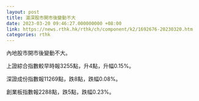 ```yaml
---
layout: post
title: 滬深股市開市後變動不大
date: 2023-03-20 09:46:27.000000000 +08:00
link: https://news.rthk.hk/rthk/ch/component/k2/1692676-20230320.htm
categories: rthk
---
```


內地股市開市後變動不大。

上證綜合指數較早時報3255點，升4點，升幅0.15%。

深證成份指數報11269點，跌8點，跌幅0.08%。

創業板指數報2288點，跌5點，跌幅0.23%。
